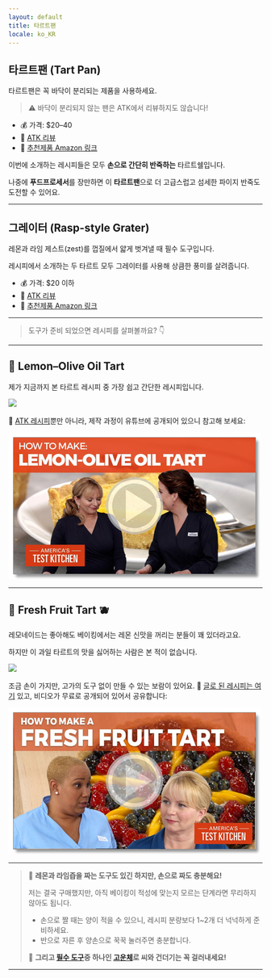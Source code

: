 ```yaml
---
layout: default
title: 타르트팬
locale: ko_KR
---
```

## 타르트팬 (Tart Pan)

타르트팬은 꼭 바닥이 분리되는 제품을 사용하세요.
> ⚠️ 바닥이 분리되지 않는 팬은 ATK에서 리뷰하지도 않습니다!

- 💰 가격: $20–40  
- 🔗 [ATK 리뷰](https://www.americastestkitchen.com/equipment_reviews/1743-tart-pans)  
- 🛒 [추천제품 Amazon 링크](https://www.amazon.com/dp/B004EBPRN6)  

이번에 소개하는 레시피들은 모두 **손으로 간단히 반죽하는** 타르트쉘입니다.

나중에 **푸드프로세서**를 장만하면 이 **타르트팬**으로 더 고급스럽고 섬세한 파이지 반죽도 도전할 수 있어요.  

---

## 그레이터 (Rasp-style Grater)

레몬과 라임 제스트(zest)를 껍질에서 얇게 벗겨낼 때 필수 도구입니다.  

레시피에서 소개하는 두 타르트 모두 그레이터를 사용해 상큼한 풍미를 살려줍니다.

- 💰 가격: $20 이하  
- 🔗 [ATK 리뷰](https://www.americastestkitchen.com/equipment_reviews/1798-rasp-style-graters)  
- 🛒 [추천제품 Amazon 링크](https://www.amazon.com/dp/B005GQXFTG)  

---

> 도구가 준비 되었으면 레시피를 살펴볼까요? 👇

---

## 🍋 Lemon–Olive Oil Tart

제가 지금까지 본 타르트 레시피 중 가장 쉽고 간단한 레시피입니다.

![](https://live.staticflickr.com/65535/49840120307_4c1ecb10cd_n.jpg)

🔗 [ATK 레시피](https://www.americastestkitchen.com/recipes/11432-lemon-olive-oil-tart)뿐만 아니라, 제작 과정이 유튜브에 공개되어 있으니 참고해 보세요:

[![lemon tart video](/assets/img/baking/equipments/lemon-tart.jpg)](https://youtu.be/CCOqVu2sYJs?si=y-nbW1aPWSaCRKJK)

---

## 🍑 Fresh Fruit Tart 🫐

레모네이드는 좋아해도 베이킹에서는 레몬 신맛을 꺼리는 분들이 꽤 있더라고요.  

하지만 이 과일 타르트의 맛을 싫어하는 사람은 본 적이 없습니다.

![](https://live.staticflickr.com/65535/54863783604_f6e6a0db00_n.jpg)

조금 손이 가지만, 고가의 도구 없이 만들 수 있는 보람이 있어요. 🔗 [글로 된 레시피는 여기](https://www.americastestkitchen.com/recipes/9725-fresh-fruit-tart) 있고, 비디오가 무료로 공개되어 있어서 공유합니다:

[![fruit tart video](/assets/img/baking/equipments/fruit-tart.jpg)](https://youtu.be/ITMCoZrLH4c?si=VpJ3F4zufwoWuY3f)

---

> 🍋 **레몬과 라임즙을 짜는 도구도 있긴 하지만, 손으로 짜도 충분해요!**  
>
> 저는 결국 구매했지만, 아직 베이킹이 적성에 맞는지 모르는 단계라면 무리하지 않아도 됩니다.  
>  
> * 손으로 짤 때는 양이 적을 수 있으니, 레시피 분량보다 1~2개 더 넉넉하게 준비하세요.  
> * 반으로 자른 후 양손으로 꾹꾹 눌러주면 충분합니다.  
>  
> 🌟 **그리고 [필수 도구](/baking/equipments/essentials)중 하나인 [고운체](/baking/equipments/essentials#고운체-fine-mesh-strainer)로 씨와 건더기는 꼭 걸러내세요!**

---